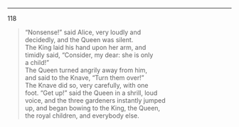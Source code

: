 ---
118 

> “Nonsense!” said Alice, very loudly and  
decidedly, and the Queen was silent.  
The King laid his hand upon her arm, and  
timidly said, “Consider, my dear: she is only  
a child!”  
The Queen turned angrily away from him,  
and said to the Knave, “Turn them over!”  
The Knave did so, very carefully, with one  
foot.
“Get up!” said the Queen in a shrill, loud  
voice, and the three gardeners instantly jumped  
up, and began bowing to the King, the Queen,  
the royal children, and everybody else.
